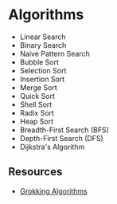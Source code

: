 # Algorithms

- Linear Search
- Binary Search
- Naive Pattern Search
- Bubble Sort
- Selection Sort
- Insertion Sort
- Merge Sort
- Quick Sort
- Shell Sort
- Radix Sort
- Heap Sort
- Breadth-First Search (BFS)
- Depth-First Search (DFS)
- Dijkstra's Algorithm

## Resources

- [Grokking Algorithms](https://www.manning.com/books/grokking-algorithms)
